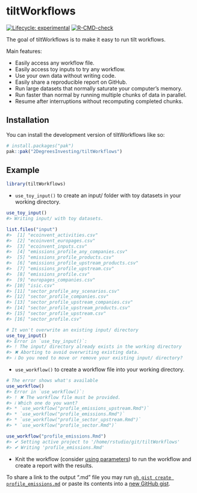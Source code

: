 
<!-- README.md is generated from README.Rmd. Please edit that file -->

# tiltWorkflows

<!-- badges: start -->

[![Lifecycle:
experimental](https://img.shields.io/badge/lifecycle-experimental-orange.svg)](https://lifecycle.r-lib.org/articles/stages.html#experimental)
[![R-CMD-check](https://github.com/2DegreesInvesting/tiltWorkflows/actions/workflows/R-CMD-check.yaml/badge.svg)](https://github.com/2DegreesInvesting/tiltWorkflows/actions/workflows/R-CMD-check.yaml)
<!-- badges: end -->

The goal of tiltWorkflows is to make it easy to run tilt workflows.

Main features:

- Easily access any workflow file.
- Easily access toy inputs to try any workflow.
- Use your own data without writing code.
- Easily share a reproducible report on GitHub.
- Run large datasets that normally saturate your computer’s memory.
- Run faster than normal by running multiple chunks of data in parallel.
- Resume after interruptions without recomputing completed chunks.

## Installation

You can install the development version of tiltWorkflows like so:

``` r
# install.packages("pak")
pak::pak("2DegreesInvesting/tiltWorkflows")
```

## Example

``` r
library(tiltWorkflows)
```

- `use_toy_input()` to create an input/ folder with toy datasets in your
  working directory.

``` r
use_toy_input()
#> Writing input/ with toy datasets.

list.files("input")
#>  [1] "ecoinvent_activities.csv"               
#>  [2] "ecoinvent_europages.csv"                
#>  [3] "ecoinvent_inputs.csv"                   
#>  [4] "emissions_profile_any_companies.csv"    
#>  [5] "emissions_profile_products.csv"         
#>  [6] "emissions_profile_upstream_products.csv"
#>  [7] "emissions_profile_upstream.csv"         
#>  [8] "emissions_profile.csv"                  
#>  [9] "europages_companies.csv"                
#> [10] "isic.csv"                               
#> [11] "sector_profile_any_scenarios.csv"       
#> [12] "sector_profile_companies.csv"           
#> [13] "sector_profile_upstream_companies.csv"  
#> [14] "sector_profile_upstream_products.csv"   
#> [15] "sector_profile_upstream.csv"            
#> [16] "sector_profile.csv"

# It won't overwrite an existing input/ directory
use_toy_input()
#> Error in `use_toy_input()`:
#> ! The input/ directory already exists in the working directory
#> ✖ Aborting to avoid overwriting existing data.
#> ℹ Do you need to move or remove your existing input/ directory?
```

- `use_workflow()` to create a workflow file into your working
  directory.

``` r
# The error shows what's available
use_workflow()
#> Error in `use_workflow()`:
#> ! ✖ The workflow file must be provided.
#> ℹ Which one do you want?
#> * `use_workflow("profile_emissions_upstream.Rmd")`
#> * `use_workflow("profile_emissions.Rmd")`
#> * `use_workflow("profile_sector_upstream.Rmd")`
#> * `use_workflow("profile_sector.Rmd")`

use_workflow("profile_emissions.Rmd")
#> ✔ Setting active project to '/home/rstudio/git/tiltWorkflows'
#> ✔ Writing 'profile_emissions.Rmd'
```

- Knit the workflow (consider [using
  parameters](https://2degreesinvesting.github.io/tiltWorkflows/articles/tiltWorkflows.html))
  to run the workflow and create a report with the results.

To share a link to the output “.md” file you may run
[`gh gist create profile_emissions.md`](https://cli.github.com/manual/gh_gist)
or paste its contents into a [new GitHub gist](https://gist.github.com).
